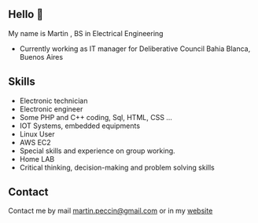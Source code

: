 

## Hello 👋

My name is Martin , BS in Electrical Engineering

* Currently working as IT manager for Deliberative Council Bahia Blanca, Buenos Aires

## Skills
* Electronic technician
* Electronic engineer
* Some PHP and C++ coding, Sql, HTML, CSS ...
* IOT Systems, embedded equipments
* Linux User
* AWS EC2
* Special skills and experience on group working.
* Home LAB 
* Critical thinking, decision-making and problem solving skills

## Contact

Contact me by mail martin.peccin@gmail.com or in my [website](https://www.martinpeccin.com)
